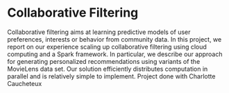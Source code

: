 # Collaborative Filtering

Collaborative filtering aims at learning predictive models of user preferences, interests or behavior from community data. In this project, we report on our experience scaling up collaborative filtering using cloud computing and a Spark framework. In particular, we describe our approach for generating personalized recommendations using variants of the MovieLens data set. Our solution efficiently distributes computation in parallel and is relatively simple to implement.
Project done with Charlotte Caucheteux
